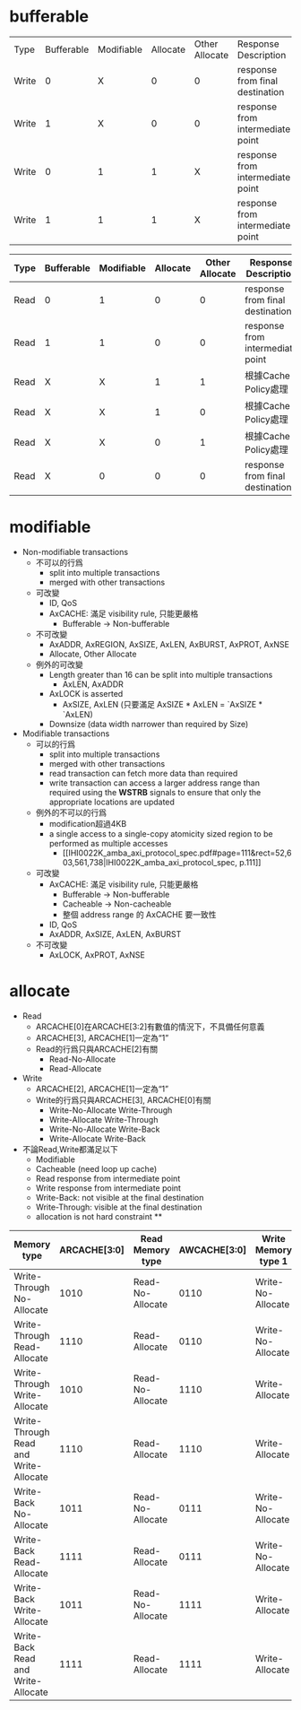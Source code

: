 # bufferable

|       |            |            |          |                |                                  |                                           |
| ----- | ---------- | ---------- | -------- | -------------- | -------------------------------- | ----------------------------------------- |
| Type  | Bufferable | Modifiable | Allocate | Other Allocate | Response Description             | Data Description                          |
| Write | 0          | X          | 0        | 0              | response from final destination  | data visible at the final destination     |
| Write | 1          | X          | 0        | 0              | response from intermediate point | data not visible at the final destination |
| Write | 0          | 1          | 1        | X              | response from intermediate point | data visible at the final destination     |
| Write | 1          | 1          | 1        | X              | response from intermediate point | data not visible at the final destination |

| Type | Bufferable | Modifiable | Allocate | Other Allocate | Response Description             | Data Description             |
| ---- | ---------- | ---------- | -------- | -------------- | -------------------------------- | ---------------------------- |
| Read | 0          | 1          | 0        | 0              | response from final destination  | data from final destination  |
| Read | 1          | 1          | 0        | 0              | response from intermediate point | data from intermediate point |
| Read | X          | X          | 1        | 1              | 根據Cache Policy處理                 | 根據Cache Policy處理             |
| Read | X          | X          | 1        | 0              | 根據Cache Policy處理                 | 根據Cache Policy處理             |
| Read | X          | X          | 0        | 1              | 根據Cache Policy處理                 | 根據Cache Policy處理             |
| Read | X          | 0          | 0        | 0              | response from final destination  | data from final destination  |

# modifiable

- Non-modifiable transactions
	- 不可以的行爲
		- split into multiple transactions
		- merged with other transactions
	- 可改變
		- ID, QoS
		- AxCACHE: 滿足 visibility rule, 只能更嚴格
			- Bufferable -> Non-bufferable
	- 不可改變
		- AxADDR, AxREGION, AxSIZE, AxLEN, AxBURST, AxPROT, AxNSE 
		- Allocate, Other Allocate
	- 例外的可改變
		- Length greater than 16 can be split into multiple transactions
			- AxLEN, AxADDR
		- AxLOCK is asserted
			- AxSIZE, AxLEN (只要滿足 AxSIZE \* AxLEN =  \`AxSIZE \* \`AxLEN)
		- Downsize (data width narrower than required by Size)
- Modifiable transactions
	- 可以的行爲
		- split into multiple transactions
		- merged with other transactions
		- read transaction can fetch more data than required
		- write transaction can access a larger address range than required using the **WSTRB** signals to ensure that only the appropriate locations are updated
	- 例外的不可以的行爲
		- modification超過4KB
		- a single access to a single-copy atomicity sized region to be performed as multiple accesses
			- [[IHI0022K_amba_axi_protocol_spec.pdf#page=111&rect=52,603,561,738|IHI0022K_amba_axi_protocol_spec, p.111]]
	- 可改變
		- AxCACHE: 滿足 visibility rule, 只能更嚴格
			- Bufferable -> Non-bufferable
			- Cacheable -> Non-cacheable
			- 整個 address range 的 AxCACHE 要一致性
		- ID, QoS
		- AxADDR, AxSIZE, AxLEN, AxBURST
	- 不可改變
		- AxLOCK, AxPROT, AxNSE
# allocate

- Read
	- ARCACHE[0]在ARCACHE[3:2]有數值的情況下，不具備任何意義
	- ARCACHE[3], ARCACHE[1]一定為“1”
	- Read的行爲只與ARCACHE[2]有關
		- Read-No-Allocate
		- Read-Allocate
- Write
	- ARCACHE[2], ARCACHE[1]一定為“1”
	- Write的行爲只與ARCACHE[3], ARCACHE[0]有關
		- Write-No-Allocate Write-Through
		- Write-Allocate Write-Through
		- Write-No-Allocate Write-Back
		- Write-Allocate Write-Back
- 不論Read,Write都滿足以下
	- Modifiable
	- Cacheable (need loop up cache)
	- Read response from intermediate point
	- Write response from intermediate point
	- Write-Back: not visible at the final destination
	- Write-Through: visible at the final destination
	- allocation is not hard constraint
**

| Memory type                           | ARCACHE[3:0] | Read Memory type | AWCACHE[3:0] | Write Memory type 1 | Write Memory type 2 |
| ------------------------------------- | ------------ | ---------------- | ------------ | ------------------- | ------------------- |
| Write-Through No-Allocate             | 1010         | Read-No-Allocate | 0110         | Write-No-Allocate   | Write-Through       |
| Write-Through Read-Allocate           | 1110         | Read-Allocate    | 0110         | Write-No-Allocate   | Write-Through       |
| Write-Through Write-Allocate          | 1010         | Read-No-Allocate | 1110         | Write-Allocate      | Write-Through       |
| Write-Through Read and Write-Allocate | 1110         | Read-Allocate    | 1110         | Write-Allocate      | Write-Through       |
| Write-Back No-Allocate                | 1011         | Read-No-Allocate | 0111         | Write-No-Allocate   | Write-Back          |
| Write-Back Read-Allocate              | 1111         | Read-Allocate    | 0111         | Write-No-Allocate   | Write-Back          |
| Write-Back Write-Allocate             | 1011         | Read-No-Allocate | 1111         | Write-Allocate      | Write-Back          |
| Write-Back Read and Write-Allocate    | 1111         | Read-Allocate    | 1111         | Write-Allocate      | Write-Back          |


